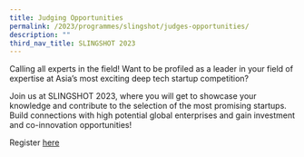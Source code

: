 ```yaml
---
title: Judging Opportunities
permalink: /2023/programmes/slingshot/judges-opportunities/
description: ""
third_nav_title: SLINGSHOT 2023
---
```

Calling all experts in the field! Want to be profiled as a leader in your field of expertise at Asia’s most exciting deep tech startup competition?

Join us at SLINGSHOT 2023, where you will get to showcase your knowledge and contribute to the selection of the most promising startups. Build connections with high potential global enterprises and gain investment and co-innovation opportunities!

Register [here](https://web.micepad.co/slingshot-2023-judges/registration/tickets?lang=en)